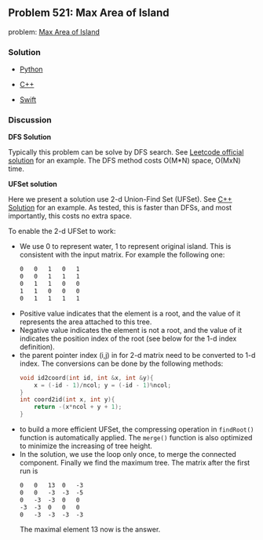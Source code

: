 ## Problem 521: Max Area of Island

problem: [Max Area of Island](https://leetcode.com/problems/max-area-of-island/description/)

### Solution

- [Python](../python/problem695.py)

- [C++](../cpp/problem695.cpp)

- [Swift](../swift/problem695.swift)

### Discussion

**DFS Solution**

Typically this problem can be solve by DFS search. See [Leetcode official solution](https://leetcode.com/problems/max-area-of-island/solution/) for an example. The DFS method costs O(M*N) space, O(MxN) time.

**UFSet solution**

Here we present a solution use 2-d Union-Find Set (UFSet). See [C++ Solution](../cpp/problem695.cpp) for an example. As tested, this is faster than DFSs, and most importantly, this costs no extra space.

To enable the 2-d UFSet to work:
- We use 0 to represent water, 1 to represent original island. This is consistent with the input matrix. For example the following one:
    ```txt
    0   0   1   0   1
    0   0   1   1   1
    0   1   1   0   0
    1   1   0   0   0
    0   1   1   1   1
    ```
- Positive value indicates that the element is a root, and the value of it represents the area attached to this tree.
- Negative value indicates the element is not a root, and the value of it indicates the position index of the root (see below for the 1-d index definition).
- the parent pointer index (i,j) in for 2-d matrix need to be converted to 1-d index. The conversions can be done by the following methods:
    ```c++
    void id2coord(int id, int &x, int &y){
        x = (-id - 1)/ncol; y = (-id - 1)%ncol;
    }
    int coord2id(int x, int y){
        return -(x*ncol + y + 1);
    }
    ```
- to build a more efficient UFSet, the compressing operation in `findRoot()` function is automatically applied. The `merge()` function is also optimized to minimize the increasing of tree height.
- In the solution, we use the loop only once, to merge the connected component. Finally we find the maximum tree. The matrix after the first run is
    ```txt
    0   0   13  0   -3
    0   0   -3  -3  -5
    0   -3  -3  0   0
    -3  -3  0   0   0
    0   -3  -3  -3  -3
    ```
    The maximal element 13 now is the answer.






